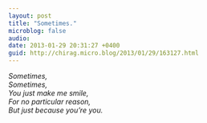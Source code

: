 ```yaml
---
layout: post
title: "Sometimes."
microblog: false
audio: 
date: 2013-01-29 20:31:27 +0400
guid: http://chirag.micro.blog/2013/01/29/163127.html
---
```

<p><em>Sometimes,</em><br><em> Sometimes,</em><br><em> You just make me smile,</em><br><em> For no particular reason,</em><br><em>But just because you’re you.</em></p>
